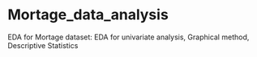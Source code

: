 # Mortage_data_analysis
EDA for Mortage dataset: 
EDA for univariate analysis,
Graphical method,
Descriptive Statistics
